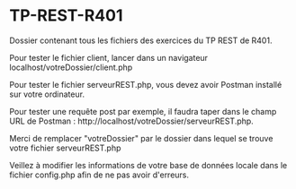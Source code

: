 # TP-REST-R401
Dossier contenant tous les fichiers des exercices du TP REST de R401.

Pour tester le fichier client, lancer dans un navigateur localhost/votreDossier/client.php

Pour tester le fichier serveurREST.php, vous devez avoir Postman installé sur votre ordinateur.

Pour tester une requête post par exemple, il faudra taper dans le champ URL de Postman :  http://localhost/votreDossier/serveurREST.php.

Merci de remplacer "votreDossier" par le dossier dans lequel se trouve votre fichier serveurREST.php

Veillez à modifier les informations de votre base de données locale dans le fichier config.php afin de ne pas avoir d'erreurs.
